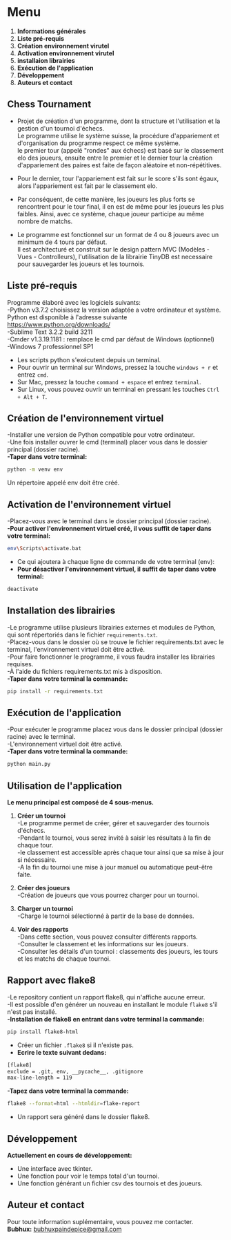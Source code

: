 # Menu   
1. **Informations générales**   
2. **Liste pré-requis**   
3. **Création environnement virutel**   
4. **Activation environnement virutel**   
5. **installaion librairies**   
6. **Exécution de l'application**   
7. **Développement**   
8. **Auteurs et contact**   

## Chess Tournament   
- Projet de création d'un programme, dont la structure et l'utilisation et la gestion d'un tournoi d'échecs.   
Le programme utilise le système suisse, la procédure d'appariement et d'organisation du programme respect ce même système.   
le premier tour (appelé "rondes" aux échecs) est basé sur le classement elo des joueurs, ensuite entre le premier et le dernier tour la création d'appariement des paires est faite de façon aléatoire et non-répétitives.   
- Pour le dernier, tour l'appariement est fait sur le score s'ils sont égaux, alors l'appariement est fait par le classement elo.   
- Par conséquent, de cette manière, les joueurs les plus forts se rencontrent pour le tour final, il en est de même pour les joueurs les plus faibles. Ainsi, avec ce système, chaque joueur participe au même nombre de matchs.   

- Le programme est fonctionnel sur un format de 4 ou 8 joueurs avec un minimum de 4 tours par défaut.   
Il est architecturé et construit sur le design pattern MVC (Modèles - Vues - Controlleurs), l'utilisation de la librairie TinyDB est   necessaire pour sauvegarder les joueurs et les tournois.   


## Liste pré-requis   
Programme élaboré avec les logiciels suivants:   
-Python v3.7.2 choisissez la version adaptée a votre ordinateur et système. Python est disponible à l'adresse suivante   https://www.python.org/downloads/    
-Sublime Text 3.2.2 build 3211   
-Cmder v1.3.19.1181 : remplace le cmd par défaut de Windows (optionnel)   
-Windows 7 professionnel SP1   

- Les scripts python s'exécutent depuis un terminal.   
- Pour ouvrir un terminal sur Windows, pressez la touche ```windows + r``` et entrez ```cmd```.   
- Sur Mac, pressez la touche ```command + espace``` et entrez ```terminal```.   
- Sur Linux, vous pouvez ouvrir un terminal en pressant les touches ```Ctrl + Alt + T```.   

## Création de l'environnement virtuel   
-Installer une version de Python compatible pour votre ordinateur.   
-Une fois installer ouvrer le cmd (terminal) placer vous dans le dossier principal (dossier racine).   
**-Taper dans votre terminal:**   
```bash  
python -m venv env
```  
Un répertoire appelé env doit être créé.   

## Activation de l'environnement virtuel   
-Placez-vous avec le terminal dans le dossier principal (dossier racine).   
**-Pour activer l'environnement virtuel créé, il vous suffit de taper dans votre terminal:**   
```bash 
env\Scripts\activate.bat
```   
- Ce qui ajoutera à chaque ligne de commande de votre terminal (env):   
- **Pour désactiver l'environnement virtuel, il suffit de taper dans votre terminal:**   
```bash  
deactivate
```
## Installation des librairies   
-Le programme utilise plusieurs librairies externes et modules de Python, qui sont répertoriés dans le fichier ```requirements.txt```.   
-Placez-vous dans le dossier où se trouve le fichier requirements.txt avec le terminal, l'environnement virtuel doit être activé.   
-Pour faire fonctionner le programme, il vous faudra installer les librairies requises.   
-À l'aide du fichiers requirements.txt mis à disposition.   
**-Taper dans votre terminal la commande:**   
```bash  
pip install -r requirements.txt
```

## Exécution de l'application   
-Pour exécuter le programme placez vous dans le dossier principal (dossier racine) avec le terminal.   
-L'environnement virtuel doit être activé.   
**-Taper dans votre terminal la commande:**   
```bash
python main.py
```

## Utilisation de l'application
**Le menu principal est composé de 4 sous-menus.**   
1. **Créer un tournoi**   
-Le programme permet de créer, gérer et sauvegarder des tournois d'échecs.   
-Pendant le tournoi, vous serez invité à saisir les résultats à la fin de chaque tour.   
-le classement est accessible après chaque tour ainsi que sa mise à jour si nécessaire.   
-A la fin du tournoi une mise à jour manuel ou automatique peut-être faite.   

2. **Créer des joueurs**   
-Création de joueurs que vous pourrez charger pour un tournoi.   

3. **Charger un tournoi**   
-Charge le tournoi sélectionné à partir de la base de données.   

4. **Voir des rapports**   
-Dans cette section, vous pouvez consulter différents rapports.   
-Consulter le classement et les informations sur les joueurs.   
-Consulter les détails d'un tournoi : classements des joueurs, les tours et les matchs de chaque tournoi.   

## Rapport avec flake8   
-Le repository contient un rapport flake8, qui n'affiche aucune erreur.   
-Il est possible d'en générer un nouveau en installant le module ```flake8``` s'il n'est pas installé.   
**-Installation de flake8 en entrant dans votre terminal la commande:**   
```bash
pip install flake8-html
```
- Créer un fichier ```.flake8``` si il n'existe pas.   
- **Ecrire le texte suivant dedans:**   
```bash
[flake8]
exclude = .git, env, __pycache__, .gitignore
max-line-length = 119
```
**-Tapez dans votre terminal la commande:**   
```bash
flake8 --format=html --htmldir=flake-report
```
- Un rapport sera généré dans le dossier flake8.   


## Développement
**Actuellement en cours de développement:**   
- Une interface avec tkinter.   
- Une fonction pour voir le temps total d'un tournoi.   
- Une fonction générant un fichier csv des tournois et des joueurs.   


## Auteur et contact 
Pour toute information suplémentaire, vous pouvez me contacter.   
**Bubhux:** bubhuxpaindepice@gmail.com   
